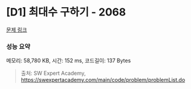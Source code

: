 # [D1] 최대수 구하기 - 2068 

[문제 링크](https://swexpertacademy.com/main/code/problem/problemDetail.do?contestProbId=AV5QQhbqA4QDFAUq) 

### 성능 요약

메모리: 58,780 KB, 시간: 152 ms, 코드길이: 137 Bytes



> 출처: SW Expert Academy, https://swexpertacademy.com/main/code/problem/problemList.do